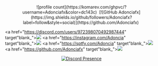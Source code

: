 
<p align="center">
![profile count](https://komarev.com/ghpvc/?username=Adonciafx&color=dc143c)&nbsp;
[![GitHub Adonciafx](https://img.shields.io/github/followers/Adonciafx?label=follow&style=social)](https://github.com/Adonciafx)&nbsp;

   <a href="https://discord.com/users/972398070492987444" target"blank_"><img src="https://img.shields.io/badge/Adoncia%20-111111.svg?&style=for-the-badge&logo=discord&logoColor=white"></a>
   <a href="https://instagram.com/Adoncia" target"blank_"><img src="https://img.shields.io/badge/Adoncia%20-111111.svg?&style=for-the-badge&logo=instagram&logoColor=white"></a>
   <a href="https://sptfy.com/Adoncia" target"blank_"><img src="https://img.shields.io/badge/Adoncia%20-111111.svg?&style=for-the-badge&logo=spotify&logoColor=white"></a>
   <a href="https://github.com/Adonciafx" target"blank_"><img src="https://img.shields.io/badge/Adonciafx%20-111111.svg?&style=for-the-badge&logo=github&logoColor=white"></a>
</p>
<div align="center">

[![Discord Presence](https://lanyard-profile-readme.vercel.app/api/972398070492987444?theme=dark&bg=06154a&animated=true&hideDiscrim=false&borderRadius=20px)](https://discord.com/users/972398070492987444)
 </a>
</div>
